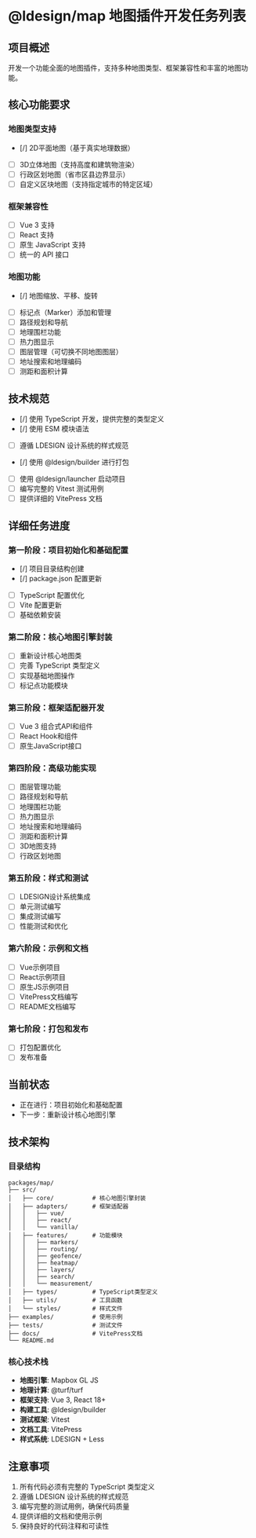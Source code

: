 # @ldesign/map 地图插件开发任务列表

## 项目概述
开发一个功能全面的地图插件，支持多种地图类型、框架兼容性和丰富的地图功能。

## 核心功能要求

### 地图类型支持
- [/] 2D平面地图（基于真实地理数据）
- [ ] 3D立体地图（支持高度和建筑物渲染）
- [ ] 行政区划地图（省市区县边界显示）
- [ ] 自定义区块地图（支持指定城市的特定区域）

### 框架兼容性
- [ ] Vue 3 支持
- [ ] React 支持
- [ ] 原生 JavaScript 支持
- [ ] 统一的 API 接口

### 地图功能
- [/] 地图缩放、平移、旋转
- [ ] 标记点（Marker）添加和管理
- [ ] 路径规划和导航
- [ ] 地理围栏功能
- [ ] 热力图显示
- [ ] 图层管理（可切换不同地图图层）
- [ ] 地址搜索和地理编码
- [ ] 测距和面积计算

## 技术规范
- [/] 使用 TypeScript 开发，提供完整的类型定义
- [/] 使用 ESM 模块语法
- [ ] 遵循 LDESIGN 设计系统的样式规范
- [/] 使用 @ldesign/builder 进行打包
- [ ] 使用 @ldesign/launcher 启动项目
- [ ] 编写完整的 Vitest 测试用例
- [ ] 提供详细的 VitePress 文档

## 详细任务进度

### 第一阶段：项目初始化和基础配置
- [/] 项目目录结构创建
- [/] package.json 配置更新
- [ ] TypeScript 配置优化
- [ ] Vite 配置更新
- [ ] 基础依赖安装

### 第二阶段：核心地图引擎封装
- [ ] 重新设计核心地图类
- [ ] 完善 TypeScript 类型定义
- [ ] 实现基础地图操作
- [ ] 标记点功能模块

### 第三阶段：框架适配器开发
- [ ] Vue 3 组合式API和组件
- [ ] React Hook和组件
- [ ] 原生JavaScript接口

### 第四阶段：高级功能实现
- [ ] 图层管理功能
- [ ] 路径规划和导航
- [ ] 地理围栏功能
- [ ] 热力图显示
- [ ] 地址搜索和地理编码
- [ ] 测距和面积计算
- [ ] 3D地图支持
- [ ] 行政区划地图

### 第五阶段：样式和测试
- [ ] LDESIGN设计系统集成
- [ ] 单元测试编写
- [ ] 集成测试编写
- [ ] 性能测试和优化

### 第六阶段：示例和文档
- [ ] Vue示例项目
- [ ] React示例项目
- [ ] 原生JS示例项目
- [ ] VitePress文档编写
- [ ] README文档编写

### 第七阶段：打包和发布
- [ ] 打包配置优化
- [ ] 发布准备

## 当前状态
- 正在进行：项目初始化和基础配置
- 下一步：重新设计核心地图引擎

## 技术架构

### 目录结构
```
packages/map/
├── src/
│   ├── core/           # 核心地图引擎封装
│   ├── adapters/       # 框架适配器
│   │   ├── vue/
│   │   ├── react/
│   │   └── vanilla/
│   ├── features/       # 功能模块
│   │   ├── markers/
│   │   ├── routing/
│   │   ├── geofence/
│   │   ├── heatmap/
│   │   ├── layers/
│   │   ├── search/
│   │   └── measurement/
│   ├── types/          # TypeScript类型定义
│   ├── utils/          # 工具函数
│   └── styles/         # 样式文件
├── examples/           # 使用示例
├── tests/              # 测试文件
├── docs/               # VitePress文档
└── README.md
```

### 核心技术栈
- **地图引擎**: Mapbox GL JS
- **地理计算**: @turf/turf
- **框架支持**: Vue 3, React 18+
- **构建工具**: @ldesign/builder
- **测试框架**: Vitest
- **文档工具**: VitePress
- **样式系统**: LDESIGN + Less

## 注意事项
1. 所有代码必须有完整的 TypeScript 类型定义
2. 遵循 LDESIGN 设计系统的样式规范
3. 编写完整的测试用例，确保代码质量
4. 提供详细的文档和使用示例
5. 保持良好的代码注释和可读性
